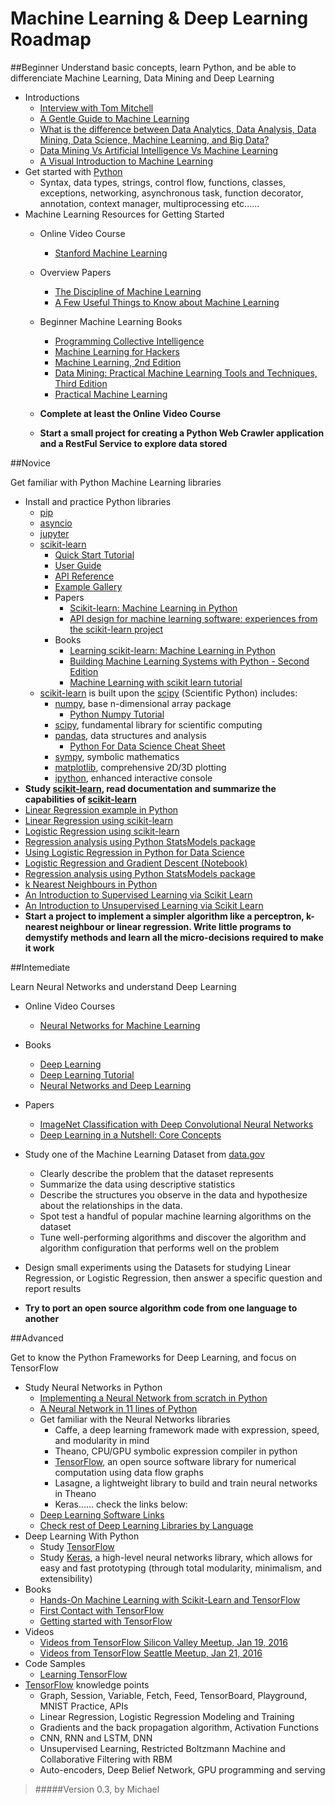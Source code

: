 # Machine Learning & Deep Learning Roadmap

##Beginner
Understand basic concepts, learn Python, and be able to differenciate Machine Learning, Data Mining and Deep Learning

- Introductions
  - [Interview with Tom Mitchell](http://videolectures.net/mlas06_mitchell_itm/)
  - [A Gentle Guide to Machine Learning](https://blog.monkeylearn.com/a-gentle-guide-to-machine-learning/)
  - [What is the difference between Data Analytics, Data Analysis, Data Mining, Data Science, Machine Learning, and Big Data?](https://www.quora.com/What-is-the-difference-between-Data-Analytics-Data-Analysis-Data-Mining-Data-Science-Machine-Learning-and-Big-Data-1)
  - [Data Mining Vs Artificial Intelligence Vs Machine Learning](http://upfrontanalytics.com/data-mining-vs-artificial-intelligence-vs-machine-learning/)
  - [A Visual Introduction to Machine Learning](http://www.r2d3.us/visual-intro-to-machine-learning-part-1/)
- Get started with [Python](https://www.python.org/)
    - Syntax, data types, strings, control flow, functions, classes, exceptions, networking, asynchronous task, function decorator, annotation, context manager, multiprocessing etc......
- Machine Learning Resources for Getting Started
  - Online Video Course
    - [Stanford Machine Learning](https://www.coursera.org/learn/machine-learning)
  - Overview Papers
    - [The Discipline of Machine Learning](http://www.cs.cmu.edu/~tom/pubs/MachineLearning.pdf)
    - [A Few Useful Things to Know about Machine Learning](http://homes.cs.washington.edu/~pedrod/papers/cacm12.pdf)
  - Beginner Machine Learning Books
    - [Programming Collective Intelligence](https://www.safaribooksonline.com/library/view/programming-collective-intelligence/9780596529321/)
    - [Machine Learning for Hackers](https://www.safaribooksonline.com/library/view/machine-learning-for/9781449330514/)
    - [Machine Learning, 2nd Edition](https://www.safaribooksonline.com/library/view/machine-learning-2nd/9781466583283/)
    - [Data Mining: Practical Machine Learning Tools and Techniques, Third Edition](https://www.safaribooksonline.com/library/view/data-mining-practical/9780123748560/)
    - [Practical Machine Learning](https://www.safaribooksonline.com/library/view/practical-machine-learning/9781784399689/)

  - **Complete at least the Online Video Course**
  - **Start a small project for creating a Python Web Crawler application and a RestFul Service to explore data stored**

##Novice

Get familiar with Python Machine Learning libraries

  - Install and practice Python libraries
    - [pip](https://pypi.python.org/pypi/pip)
    - [asyncio](https://docs.python.org/3/library/asyncio.html)
    - [jupyter](http://jupyter.org/)
    - [scikit-learn](http://scikit-learn.org)
      - [Quick Start Tutorial](http://scikit-learn.org/stable/tutorial/basic/tutorial.html)
      - [User Guide](http://scikit-learn.org/stable/user_guide.html)
      - [API Reference](http://scikit-learn.org/stable/modules/classes.html)
      - [Example Gallery](http://scikit-learn.org/stable/auto_examples/index.html)
      - Papers
        - [Scikit-learn: Machine Learning in Python](http://jmlr.org/papers/v12/pedregosa11a.html)
        - [API design for machine learning software: experiences from the scikit-learn project](http://arxiv.org/abs/1309.0238)
      - Books
        - [Learning scikit-learn: Machine Learning in Python](https://www.safaribooksonline.com/library/view/learning-scikit-learn-machine/9781783281930/)
        - [Building Machine Learning Systems with Python - Second Edition](https://www.safaribooksonline.com/library/view/building-machine-learning/9781784392772/)
        - [Machine Learning with scikit learn tutorial](http://amueller.github.io/sklearn_tutorial)
    - [scikit-learn](http://scikit-learn.org) is built upon the [scipy](http://www.scipy.org/) (Scientific Python) includes:
      - [numpy](http://www.numpy.org/), base n-dimensional array package
        - [Python Numpy Tutorial](http://cs231n.github.io/python-numpy-tutorial/)
      - [scipy](http://www.scipy.org/), fundamental library for scientific computing
      - [pandas](http://pandas.pydata.org/), data structures and analysis
        - [Python For Data Science Cheat Sheet](https://assets.datacamp.com/blog_assets/PandasPythonForDataScience.pdf)
      - [sympy](http://www.sympy.org/), symbolic mathematics
      - [matplotlib](http://matplotlib.org/), comprehensive 2D/3D plotting
      - [ipython](http://ipython.org/), enhanced interactive console
  - **Study [scikit-learn](http://scikit-learn.org), read documentation and summarize the capabilities of [scikit-learn](http://scikit-learn.org)**
  - [Linear Regression example in Python](http://scipy-cookbook.readthedocs.io/items/LinearRegression.html)
  - [Linear Regression using scikit-learn](http://scikit-learn.org/stable/modules/generated/sklearn.linear_model.LinearRegression.html)
  - [Logistic Regression using scikit-learn](http://scikit-learn.org/stable/modules/generated/sklearn.linear_model.LogisticRegression.html)
  - [Regression analysis using Python StatsModels package](http://blog.yhat.com/posts/logistic-regression-python-rodeo.html)
  - [Using Logistic Regression in Python for Data Science](http://www.dummies.com/programming/big-data/data-science/using-logistic-regression-in-python-for-data-science/)
  - [Logistic Regression and Gradient Descent (Notebook)](http://nbviewer.jupyter.org/github/tfolkman/learningwithdata/blob/master/Logistic%20Gradient%20Descent.ipynb)
  - [Regression analysis using Python StatsModels package](http://www.turingfinance.com/regression-analysis-using-python-statsmodels-and-quandl/)
  - [k Nearest Neighbours in Python](http://scikit-learn.org/stable/modules/neighbors.html)
  - [An Introduction to Supervised Learning via Scikit Learn](http://bugra.github.io/work/notes/2014-11-22/an-introduction-to-supervised-learning-scikit-learn/)
  - [An Introduction to Unsupervised Learning via Scikit Learn](http://bugra.github.io/work/notes/2014-11-16/an-introduction-to-unsupervised-learning-scikit-learn/)
  - **Start a project to implement a simpler algorithm like a perceptron, k-nearest neighbour or linear regression. Write little programs to demystify methods and learn all the micro-decisions required to make it work**

##Intemediate

Learn Neural Networks and understand Deep Learning

  - Online Video Courses
    - [Neural Networks for Machine Learning](https://www.coursera.org/learn/neural-networks)
  - Books
    - [Deep Learning](http://www.deeplearningbook.org/)
    - [Deep Learning Tutorial](http://deeplearning.net/tutorial/deeplearning.pdf)
    - [Neural Networks and Deep Learning](http://neuralnetworksanddeeplearning.com/)
  - Papers
    - [ImageNet Classification with Deep Convolutional Neural Networks](http://papers.nips.cc/paper/4824-imagenet-classification-with-deep-convolutional-neural-networks.pdf)
    - [Deep Learning in a Nutshell: Core Concepts](https://devblogs.nvidia.com/parallelforall/deep-learning-nutshell-core-concepts/)
  - Study one of the Machine Learning Dataset from [data.gov](https://www.data.gov/)
    - Clearly describe the problem that the dataset represents
    - Summarize the data using descriptive statistics
    - Describe the structures you observe in the data and hypothesize about the relationships in the data.
    - Spot test a handful of popular machine learning algorithms on the dataset
    - Tune well-performing algorithms and discover the algorithm and algorithm configuration that performs well on the problem

  - Design small experiments using the Datasets for studying Linear Regression, or Logistic Regression, then answer a specific question and report results
  - **Try to port an open source algorithm code from one language to another**

##Advanced

Get to know the Python Frameworks for Deep Learning, and focus on TensorFlow

  - Study Neural Networks in Python
    - [Implementing a Neural Network from scratch in Python](http://www.wildml.com/2015/09/implementing-a-neural-network-from-scratch/)
    - [A Neural Network in 11 lines of Python](http://iamtrask.github.io/2015/07/12/basic-python-network/)
    - Get familiar with the Neural Networks libraries
      - Caffe, a deep learning framework made with expression, speed, and modularity in mind
      - Theano, CPU/GPU symbolic expression compiler in python
      - [TensorFlow](http://tensorflow.org/), an open source software library for numerical computation using data flow graphs
      - Lasagne, a lightweight library to build and train neural networks in Theano
      - Keras...... check the links below:
    - [Deep Learning Software Links](http://deeplearning.net/software_links/)
    - [Check rest of Deep Learning Libraries by Language](http://www.teglor.com/b/deep-learning-libraries-language-cm569/)
  - Deep Learning With Python
    - Study [TensorFlow](https://www.tensorflow.org/)
    - Study [Keras](https://keras.io/), a high-level neural networks library, which allows for easy and fast prototyping (through total modularity, minimalism, and extensibility)
  - Books
    - [Hands-On Machine Learning with Scikit-Learn and TensorFlow](https://www.safaribooksonline.com/library/view/hands-on-machine-learning/9781491962282/)
    - [First Contact with TensorFlow](http://jorditorres.org/first-contact-with-tensorflow/)
    - [Getting started with TensorFlow](https://www.safaribooksonline.com/library/view/getting-started-with/9781786468574/)
  - Videos
    - [Videos from TensorFlow Silicon Valley Meetup, Jan 19, 2016](https://blog.altoros.com/videos-from-tensorflow-silicon-valley-meetup-january-19-2016.html)
    - [Videos from TensorFlow Seattle Meetup, Jan 21, 2016](https://blog.altoros.com/videos-from-tensorflow-seattle-meetup-jan-21-2016.html)
  - Code Samples
    - [Learning TensorFlow](https://github.com/chetannaik/learning_tensorflow)
  - [TensorFlow](https://www.tensorflow.org/) knowledge points
    - Graph, Session, Variable, Fetch, Feed, TensorBoard, Playground, MNIST Practice, APIs
    - Linear Regression, Logistic Regression Modeling and Training
    - Gradients and the back propagation algorithm, Activation Functions
    - CNN, RNN and LSTM, DNN
    - Unsupervised Learning, Restricted Boltzmann Machine and Collaborative Filtering with RBM
    - Auto-encoders, Deep Belief Network, GPU programming and serving

>#####Version 0.3, by Michael
